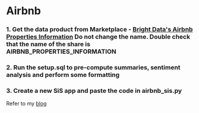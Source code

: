 # Airbnb

### 1. Get the data product from Marketplace - [Bright Data's Airbnb Properties Information](https://app.snowflake.com/marketplace/listing/GZT0ZKSJ2AN/bright-data-airbnb-properties-information) Do not change the name. Double check that the name of the share is AIRBNB_PROPERTIES_INFORMATION

### 2. Run the setup.sql to pre-compute summaries, sentiment analysis and perform some formatting

### 3. Create a new SiS app and paste the code in airbnb_sis.py

Refer to my [blog](https://medium.com/@daniel.ong_3518/semantic-search-of-airbnb-reviews-with-snowflake-cortex-35bf47263e57)

